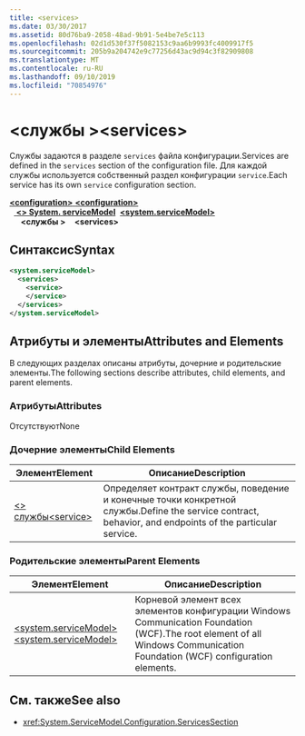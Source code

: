 ```yaml
---
title: <services>
ms.date: 03/30/2017
ms.assetid: 80d76ba9-2058-48ad-9b91-5e4be7e5c113
ms.openlocfilehash: 02d1d530f37f5082153c9aa6b9993fc4009917f5
ms.sourcegitcommit: 205b9a204742e9c77256d43ac9d94c3f82909808
ms.translationtype: MT
ms.contentlocale: ru-RU
ms.lasthandoff: 09/10/2019
ms.locfileid: "70854976"
---
```

# <a name="services"></a><span data-ttu-id="265f5-101">\<службы ></span><span class="sxs-lookup"><span data-stu-id="265f5-101">\<services></span></span>
<span data-ttu-id="265f5-102">Службы задаются в разделе `services` файла конфигурации.</span><span class="sxs-lookup"><span data-stu-id="265f5-102">Services are defined in the `services` section of the configuration file.</span></span> <span data-ttu-id="265f5-103">Для каждой службы используется собственный раздел конфигурации `service`.</span><span class="sxs-lookup"><span data-stu-id="265f5-103">Each service has its own `service` configuration section.</span></span>  
  
<span data-ttu-id="265f5-104">[ **\<configuration>** ](../configuration-element.md)</span><span class="sxs-lookup"><span data-stu-id="265f5-104">[**\<configuration>**](../configuration-element.md)</span></span>\
<span data-ttu-id="265f5-105">&nbsp;&nbsp;[ **\<> System. serviceModel**](system-servicemodel.md)</span><span class="sxs-lookup"><span data-stu-id="265f5-105">&nbsp;&nbsp;[**\<system.serviceModel>**](system-servicemodel.md)</span></span>\
<span data-ttu-id="265f5-106">&nbsp;&nbsp;&nbsp;&nbsp; **\<службы >**</span><span class="sxs-lookup"><span data-stu-id="265f5-106">&nbsp;&nbsp;&nbsp;&nbsp;**\<services>**</span></span>  
  
## <a name="syntax"></a><span data-ttu-id="265f5-107">Синтаксис</span><span class="sxs-lookup"><span data-stu-id="265f5-107">Syntax</span></span>  
  
```xml  
<system.serviceModel>
  <services>
    <service>
    </service>
  </services>
</system.serviceModel>
```  
  
## <a name="attributes-and-elements"></a><span data-ttu-id="265f5-108">Атрибуты и элементы</span><span class="sxs-lookup"><span data-stu-id="265f5-108">Attributes and Elements</span></span>  
 <span data-ttu-id="265f5-109">В следующих разделах описаны атрибуты, дочерние и родительские элементы.</span><span class="sxs-lookup"><span data-stu-id="265f5-109">The following sections describe attributes, child elements, and parent elements.</span></span>  
  
### <a name="attributes"></a><span data-ttu-id="265f5-110">Атрибуты</span><span class="sxs-lookup"><span data-stu-id="265f5-110">Attributes</span></span>  
 <span data-ttu-id="265f5-111">Отсутствуют</span><span class="sxs-lookup"><span data-stu-id="265f5-111">None</span></span>  
  
### <a name="child-elements"></a><span data-ttu-id="265f5-112">Дочерние элементы</span><span class="sxs-lookup"><span data-stu-id="265f5-112">Child Elements</span></span>  
  
|<span data-ttu-id="265f5-113">Элемент</span><span class="sxs-lookup"><span data-stu-id="265f5-113">Element</span></span>|<span data-ttu-id="265f5-114">Описание</span><span class="sxs-lookup"><span data-stu-id="265f5-114">Description</span></span>|  
|-------------|-----------------|  
|[<span data-ttu-id="265f5-115">\<> службы</span><span class="sxs-lookup"><span data-stu-id="265f5-115">\<service></span></span>](service.md)|<span data-ttu-id="265f5-116">Определяет контракт службы, поведение и конечные точки конкретной службы.</span><span class="sxs-lookup"><span data-stu-id="265f5-116">Define the service contract, behavior, and endpoints of the particular service.</span></span>|  
  
### <a name="parent-elements"></a><span data-ttu-id="265f5-117">Родительские элементы</span><span class="sxs-lookup"><span data-stu-id="265f5-117">Parent Elements</span></span>  
  
|<span data-ttu-id="265f5-118">Элемент</span><span class="sxs-lookup"><span data-stu-id="265f5-118">Element</span></span>|<span data-ttu-id="265f5-119">Описание</span><span class="sxs-lookup"><span data-stu-id="265f5-119">Description</span></span>|  
|-------------|-----------------|  
|[<span data-ttu-id="265f5-120">\<system.serviceModel></span><span class="sxs-lookup"><span data-stu-id="265f5-120">\<system.serviceModel></span></span>](system-servicemodel.md)|<span data-ttu-id="265f5-121">Корневой элемент всех элементов конфигурации Windows Communication Foundation (WCF).</span><span class="sxs-lookup"><span data-stu-id="265f5-121">The root element of all Windows Communication Foundation (WCF) configuration elements.</span></span>|  
  
## <a name="see-also"></a><span data-ttu-id="265f5-122">См. также</span><span class="sxs-lookup"><span data-stu-id="265f5-122">See also</span></span>

- <xref:System.ServiceModel.Configuration.ServicesSection>
